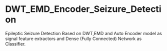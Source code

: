 # DWT_EMD_Encoder_Seizure_Detection
Epileptic Seizure Detection Based on DWT,EMD and Auto Encoder model as signal feature extractors and Dense (Fully Connected) Network as Classifier.
